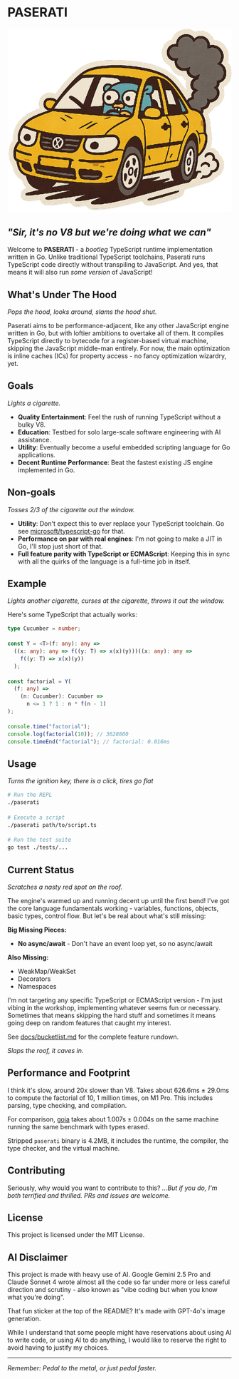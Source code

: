# PASERATI

![Paserati](paserati.png)

## _"Sir, it's no V8 but we're doing what we can"_

Welcome to **PASERATI** - a _bootleg_ TypeScript runtime implementation written in Go. Unlike traditional TypeScript toolchains, Paserati runs TypeScript code directly without transpiling to JavaScript. And yes, that means it will also run _some version_ of JavaScript!

## What's Under The Hood

_Pops the hood, looks around, slams the hood shut._

Paserati aims to be performance-adjacent, like any other JavaScript engine written in Go, but with loftier ambitions to overtake all of them. It compiles TypeScript directly to bytecode for a register-based virtual machine, skipping the JavaScript middle-man entirely. For now, the main optimization is inline caches (ICs) for property access - no fancy optimization wizardry, yet.

## Goals

_Lights a cigarette._

- **Quality Entertainment**: Feel the rush of running TypeScript without a bulky V8.
- **Education**: Testbed for solo large-scale software engineering with AI assistance.
- **Utility**: Eventually become a useful embedded scripting language for Go applications.
- **Decent Runtime Performance**: Beat the fastest existing JS engine implemented in Go.

## Non-goals

_Tosses 2/3 of the cigarette out the window._

- **Utility**: Don't expect this to ever replace your TypeScript toolchain. Go see [microsoft/typescript-go](https://github.com/microsoft/typescript-go) for that.
- **Performance on par with real engines**: I'm not going to make a JIT in Go, I'll stop just short of that.
- **Full feature parity with TypeScript or ECMAScript**: Keeping this in sync with all the quirks of the language is a full-time job in itself.

## Example

_Lights another cigarette, curses at the cigarette, throws it out the window._

Here's some TypeScript that actually works:

```typescript
type Cucumber = number;

const Y = <T>(f: any): any =>
  ((x: any): any => f((y: T) => x(x)(y)))((x: any): any =>
    f((y: T) => x(x)(y))
  );

const factorial = Y(
  (f: any) =>
    (n: Cucumber): Cucumber =>
      n <= 1 ? 1 : n * f(n - 1)
);

console.time("factorial");
console.log(factorial(10)); // 3628800
console.timeEnd("factorial"); // factorial: 0.016ms
```

## Usage

_Turns the ignition key, there is a click, tires go flat_

```bash
# Run the REPL
./paserati

# Execute a script
./paserati path/to/script.ts

# Run the test suite
go test ./tests/...
```

## Current Status

_Scratches a nasty red spot on the roof._

The engine's warmed up and running decent up until the first bend! I've got the core language fundamentals working - variables, functions, objects, basic types, control flow. But let's be real about what's still missing:

**Big Missing Pieces:**

- **No async/await** - Don't have an event loop yet, so no async/await

**Also Missing:**

- WeakMap/WeakSet
- Decorators
- Namespaces

I'm not targeting any specific TypeScript or ECMAScript version - I'm just vibing in the workshop, implementing whatever seems fun or necessary. Sometimes that means skipping the hard stuff and sometimes it means going deep on random features that caught my interest.

See [docs/bucketlist.md](docs/bucketlist.md) for the complete feature rundown.

_Slaps the roof, it caves in._

## Performance and Footprint

I think it's slow, around 20x slower than V8. Takes about 626.6ms ± 29.0ms to compute the factorial of 10, 1 million times, on M1 Pro. This includes parsing, type checking, and compilation.

For comparison, [goja](https://github.com/dop251/goja) takes about 1.007s ± 0.004s on the same machine running the same benchmark with types erased.

Stripped `paserati` binary is 4.2MB, it includes the runtime, the compiler, the type checker, and the virtual machine.

## Contributing

Seriously, why would you want to contribute to this? _…But if you do, I'm both terrified and thrilled. PRs and issues are welcome._

## License

This project is licensed under the MIT License.

## AI Disclaimer

This project is made with heavy use of AI. Google Gemini 2.5 Pro and Claude Sonnet 4 wrote almost all the code so far under more or less careful direction and scrutiny - also known as "vibe coding but when you know what you're doing".

That fun sticker at the top of the README? It's made with GPT-4o's image generation.

While I understand that some people might have reservations about using AI to write code, or using AI to do anything, I would like to reserve the right to avoid having to justify my choices.

---

_Remember: Pedal to the metal, or just pedal faster._
